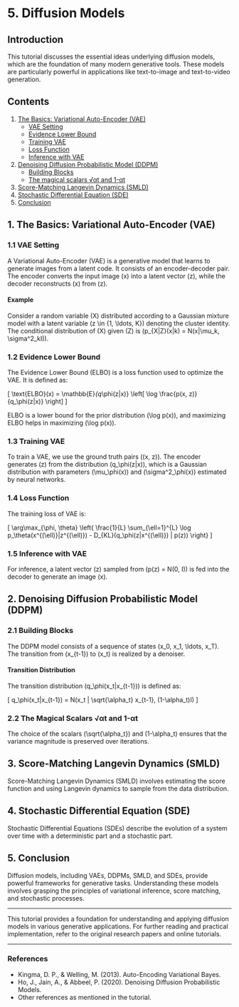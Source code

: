 
# 5. Diffusion Models

## Introduction

This tutorial discusses the essential ideas underlying diffusion models, which are the foundation of many modern generative tools. These models are particularly powerful in applications like text-to-image and text-to-video generation.

## Contents

1. [The Basics: Variational Auto-Encoder (VAE)](#vae)
    - [VAE Setting](#vae-setting)
    - [Evidence Lower Bound](#evidence-lower-bound)
    - [Training VAE](#training-vae)
    - [Loss Function](#loss-function)
    - [Inference with VAE](#inference-with-vae)
2. [Denoising Diffusion Probabilistic Model (DDPM)](#ddpm)
    - [Building Blocks](#building-blocks)
    - [The magical scalars √αt and 1-αt](#magical-scalars)
3. [Score-Matching Langevin Dynamics (SMLD)](#smld)
4. [Stochastic Differential Equation (SDE)](#sde)
5. [Conclusion](#conclusion)

## 1. The Basics: Variational Auto-Encoder (VAE) <a name="vae"></a>

### 1.1 VAE Setting <a name="vae-setting"></a>

A Variational Auto-Encoder (VAE) is a generative model that learns to generate images from a latent code. It consists of an encoder-decoder pair. The encoder converts the input image \(x\) into a latent vector \(z\), while the decoder reconstructs \(x\) from \(z\).

#### Example

Consider a random variable \(X\) distributed according to a Gaussian mixture model with a latent variable \(z \in \{1, \ldots, K\}\) denoting the cluster identity. The conditional distribution of \(X\) given \(Z\) is \(p_{X|Z}(x|k) = N(x|\mu_k, \sigma^2_kI)\).

### 1.2 Evidence Lower Bound <a name="evidence-lower-bound"></a>

The Evidence Lower Bound (ELBO) is a loss function used to optimize the VAE. It is defined as:

\[ \text{ELBO}(x) = \mathbb{E}_{q_\phi(z|x)} \left[ \log \frac{p(x, z)}{q_\phi(z|x)} \right] \]

ELBO is a lower bound for the prior distribution \(\log p(x)\), and maximizing ELBO helps in maximizing \(\log p(x)\).

### 1.3 Training VAE <a name="training-vae"></a>

To train a VAE, we use the ground truth pairs \((x, z)\). The encoder generates \(z\) from the distribution \(q_\phi(z|x)\), which is a Gaussian distribution with parameters \(\mu_\phi(x)\) and \(\sigma^2_\phi(x)\) estimated by neural networks.

### 1.4 Loss Function <a name="loss-function"></a>

The training loss of VAE is:

\[ \arg\max_{\phi, \theta} \left\{ \frac{1}{L} \sum_{\ell=1}^{L} \log p_\theta(x^{(\ell)}|z^{(\ell)}) - D_{KL}(q_\phi(z|x^{(\ell)}) \| p(z)) \right\} \]

### 1.5 Inference with VAE <a name="inference-with-vae"></a>

For inference, a latent vector \(z\) sampled from \(p(z) = N(0, I)\) is fed into the decoder to generate an image \(x\).

## 2. Denoising Diffusion Probabilistic Model (DDPM) <a name="ddpm"></a>

### 2.1 Building Blocks <a name="building-blocks"></a>

The DDPM model consists of a sequence of states \(x_0, x_1, \ldots, x_T\). The transition from \(x_{t-1}\) to \(x_t\) is realized by a denoiser.

#### Transition Distribution

The transition distribution \(q_\phi(x_t|x_{t-1})\) is defined as:

\[ q_\phi(x_t|x_{t-1}) = N(x_t | \sqrt{\alpha_t} x_{t-1}, (1-\alpha_t)I) \]

### 2.2 The Magical Scalars √αt and 1-αt <a name="magical-scalars"></a>

The choice of the scalars \(\sqrt{\alpha_t}\) and \(1-\alpha_t\) ensures that the variance magnitude is preserved over iterations. 

## 3. Score-Matching Langevin Dynamics (SMLD) <a name="smld"></a>

Score-Matching Langevin Dynamics (SMLD) involves estimating the score function and using Langevin dynamics to sample from the data distribution.

## 4. Stochastic Differential Equation (SDE) <a name="sde"></a>

Stochastic Differential Equations (SDEs) describe the evolution of a system over time with a deterministic part and a stochastic part.

## 5. Conclusion <a name="conclusion"></a>

Diffusion models, including VAEs, DDPMs, SMLD, and SDEs, provide powerful frameworks for generative tasks. Understanding these models involves grasping the principles of variational inference, score matching, and stochastic processes.

---

This tutorial provides a foundation for understanding and applying diffusion models in various generative applications. For further reading and practical implementation, refer to the original research papers and online tutorials.

---

### References

- Kingma, D. P., & Welling, M. (2013). Auto-Encoding Variational Bayes.
- Ho, J., Jain, A., & Abbeel, P. (2020). Denoising Diffusion Probabilistic Models.
- Other references as mentioned in the tutorial.
